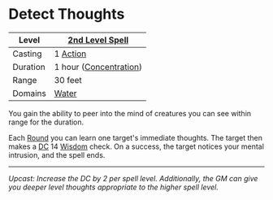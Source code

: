 # Detect Thoughts

| Level    | [2nd Level Spell](2nd%20Level%20Spells.md)                                           |
| -------- | --------------------------------------------------- |
| Casting  | 1 [Action](../../../../Game%20Procedures/Core%20Procedures/Action.md) |
| Duration | 1 hour ([Concentration](../../Concentration.md)) |
| Range    | 30 feet                                             |
| Domains  | [Water](../../Spell%20Domains/Water.md)          |

You gain the ability to peer into the mind of creatures you can see within range for the duration.

Each [Round](../../../../Game%20Procedures/Core%20Procedures/Round.md#Round) you can learn one target's immediate thoughts. The target then makes a [DC](../../../../Game%20Procedures/Core%20Procedures/DC.md) 14 [Wisdom](../../../../Player%20Characters/The%20Ability%20Scores/Wisdom.md) check. On a success, the target notices your mental intrusion, and the spell ends.

---
*Upcast: Increase the DC by 2 per spell level. Additionally, the GM can give you deeper level thoughts appropriate to the higher spell level.*

